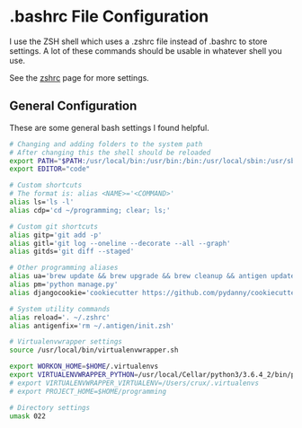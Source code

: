 
# .bashrc File Configuration

I use the ZSH shell which uses a .zshrc file instead of .bashrc to store settings. 
A lot of these commands should be usable in whatever shell you use.

See the [zshrc](enviroment/zshrc) page for more settings.

## General Configuration

These are some general bash settings I found helpful.

```bash
# Changing and adding folders to the system path
# After changing this the shell should be reloaded
export PATH="$PATH:/usr/local/bin:/usr/bin:/bin:/usr/local/sbin:/usr/sbin:/sbin:<CUSTOM_PATH>:/Users/<USER>/programming"
export EDITOR="code"

# Custom shortcuts
# The format is: alias <NAME>='<COMMAND>'
alias ls='ls -l'
alias cdp='cd ~/programming; clear; ls;'

# Custom git shortcuts
alias gitp='git add -p'
alias gitl='git log --oneline --decorate --all --graph'
alias gitds='git diff --staged'

# Other programming aliases
alias ua='brew update && brew upgrade && brew cleanup && antigen update'
alias pm='python manage.py'
alias djangocookie='cookiecutter https://github.com/pydanny/cookiecutter-django'

# System utility commands
alias reload='. ~/.zshrc'
alias antigenfix='rm ~/.antigen/init.zsh'

# Virtualenvwrapper settings
source /usr/local/bin/virtualenvwrapper.sh

export WORKON_HOME=$HOME/.virtualenvs
export VIRTUALENVWRAPPER_PYTHON=/usr/local/Cellar/python3/3.6.4_2/bin/python3
# export VIRTUALENVWRAPPER_VIRTUALENV=/Users/crux/.virtualenvs
# export PROJECT_HOME=$HOME/programming

# Directory settings
umask 022
```